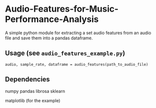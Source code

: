 # Audio-Features-for-Music-Performance-Analysis
A simple python module for extracting a set audio features from an audio file and save them into a pandas dataframe.

## Usage (see `audio_features_example.py`)
`audio, sample_rate, dataframe = audio_features(path_to_audio_file)`

## Dependencies
numpy
pandas
librosa
sklearn

matplotlib (for the example)
